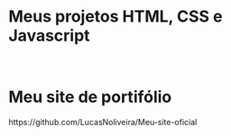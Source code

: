 # Meus projetos HTML, CSS e Javascript
<br>
<h1>Meu site de portifólio</h1>
https://github.com/LucasNoliveira/Meu-site-oficial
